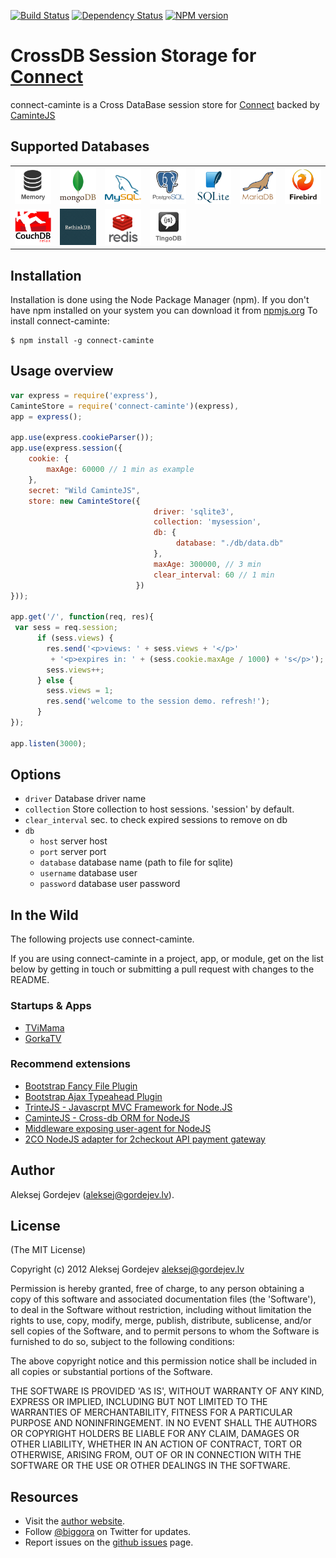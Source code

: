 [![Build Status](https://travis-ci.org/biggora/connect-caminte.png?branch=master)](https://travis-ci.org/biggora/connect-caminte)
[![Dependency Status](https://gemnasium.com/biggora/connect-caminte.png)](https://gemnasium.com/biggora/connect-caminte)
[![NPM version](https://badge.fury.io/js/connect-caminte.png)](http://badge.fury.io/js/connect-caminte)
# CrossDB Session Storage for [Connect](http://www.senchalabs.org/connect/)

connect-caminte is a Cross DataBase session store for [Connect](http://www.senchalabs.org/connect/) backed by [CaminteJS](http://www.camintejs.com/)

## Supported Databases

<table>
    <tr>
      <td><img width="100" src="https://github.com/biggora/connect-caminte/raw/master/media/memory.png"/></td>
      <td><img width="100" src="https://github.com/biggora/connect-caminte/raw/master/media/mongodb.png"/></td>
      <td><img width="100" src="https://github.com/biggora/connect-caminte/raw/master/media/mysql.png"/></td>
      <td><img width="100" src="https://github.com/biggora/connect-caminte/raw/master/media/postgresql.png"/></td>
      <td><img width="100" src="https://github.com/biggora/connect-caminte/raw/master/media/sqlite.png"/></td>
      <td><img width="100" src="https://github.com/biggora/connect-caminte/raw/master/media/mariadb.png"/></td>
      <td><img width="100" src="https://github.com/biggora/connect-caminte/raw/master/media/firebird.png"/></td>    
    </tr>
    <tr>
      <td><img width="100" src="https://github.com/biggora/connect-caminte/raw/master/media/couchdb.png"/></td>
      <td><img width="100" src="https://github.com/biggora/connect-caminte/raw/master/media/rethinkdb.png"/></td>
      <td><img width="100" src="https://github.com/biggora/connect-caminte/raw/master/media/redis.png"/></td>  
      <td><img width="100" src="https://github.com/biggora/connect-caminte/raw/master/media/tingodb.png"/></td>    
      <td colspan="3"></td>
    </tr>
</table>

## Installation

Installation is done using the Node Package Manager (npm). If you don't have npm installed on your system you can download it from [npmjs.org](http://npmjs.org/)
To install connect-caminte:

    $ npm install -g connect-caminte

## Usage overview

```js
var express = require('express'),
CaminteStore = require('connect-caminte')(express),
app = express();

app.use(express.cookieParser());
app.use(express.session({
    cookie: {
        maxAge: 60000 // 1 min as example
    },
    secret: "Wild CaminteJS",
    store: new CaminteStore({
                                driver: 'sqlite3',
                                collection: 'mysession',
                                db: {
                                     database: "./db/data.db"
                                },
                                maxAge: 300000, // 3 min
                                clear_interval: 60 // 1 min
                            })
}));

app.get('/', function(req, res){
 var sess = req.session;
      if (sess.views) {
        res.send('<p>views: ' + sess.views + '</p>'
         + '<p>expires in: ' + (sess.cookie.maxAge / 1000) + 's</p>');
        sess.views++;
      } else {
        sess.views = 1;
        res.send('welcome to the session demo. refresh!');
      }
});

app.listen(3000);
```

## Options
  * `driver` Database driver name
  * `collection` Store collection to host sessions. 'session' by default.
  * `clear_interval` sec. to check expired sessions to remove on db
  * `db`
     *  `host` server host
     *  `port` server port
     *  `database` database name (path to file for sqlite)
     *  `username` database user
     *  `password` database user password


## In the Wild

The following projects use connect-caminte.

If you are using connect-caminte in a project, app, or module, get on the list below
by getting in touch or submitting a pull request with changes to the README.

### Startups & Apps

- [TViMama](http://tvimama.com/)
- [GorkaTV](https://gorkatv.com/)


### Recommend extensions

- [Bootstrap Fancy File Plugin](http://biggora.github.io/bootstrap-fancyfile/)
- [Bootstrap Ajax Typeahead Plugin](https://github.com/biggora/bootstrap-ajax-typeahead)
- [TrinteJS - Javascrpt MVC Framework for Node.JS](http://www.trintejs.com/)
- [CaminteJS - Cross-db ORM for NodeJS](http://www.camintejs.com/)
- [Middleware exposing user-agent for NodeJS](https://github.com/biggora/express-useragent)
- [2CO NodeJS adapter for 2checkout API payment gateway](https://github.com/biggora/2co)

## Author

Aleksej Gordejev (aleksej@gordejev.lv).


## License

(The MIT License)

Copyright (c) 2012 Aleksej Gordejev <aleksej@gordejev.lv>

Permission is hereby granted, free of charge, to any person obtaining
a copy of this software and associated documentation files (the
'Software'), to deal in the Software without restriction, including
without limitation the rights to use, copy, modify, merge, publish,
distribute, sublicense, and/or sell copies of the Software, and to
permit persons to whom the Software is furnished to do so, subject to
the following conditions:

The above copyright notice and this permission notice shall be
included in all copies or substantial portions of the Software.

THE SOFTWARE IS PROVIDED 'AS IS', WITHOUT WARRANTY OF ANY KIND,
EXPRESS OR IMPLIED, INCLUDING BUT NOT LIMITED TO THE WARRANTIES OF
MERCHANTABILITY, FITNESS FOR A PARTICULAR PURPOSE AND NONINFRINGEMENT.
IN NO EVENT SHALL THE AUTHORS OR COPYRIGHT HOLDERS BE LIABLE FOR ANY
CLAIM, DAMAGES OR OTHER LIABILITY, WHETHER IN AN ACTION OF CONTRACT,
TORT OR OTHERWISE, ARISING FROM, OUT OF OR IN CONNECTION WITH THE
SOFTWARE OR THE USE OR OTHER DEALINGS IN THE SOFTWARE.


## Resources

- Visit the [author website](http://www.gordejev.lv).
- Follow [@biggora](https://twitter.com/#!/biggora) on Twitter for updates.
- Report issues on the [github issues](https://github.com/biggora/connect-caminte/issues) page.
